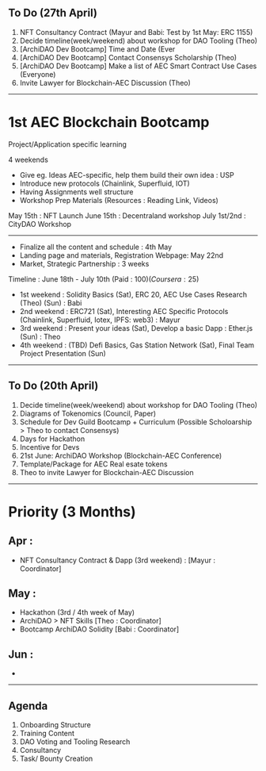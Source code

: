 ## To Do (27th April)
1. NFT Consultancy Contract (Mayur and Babi: Test by 1st May: ERC 1155)
2. Decide timeline(week/weekend) about workshop for DAO Tooling (Theo)
3. [ArchiDAO Dev Bootcamp] Time and Date (Ever
4. [ArchiDAO Dev Bootcamp] Contact Consensys Scholarship (Theo)
5. [ArchiDAO Dev Bootcamp] Make a list of AEC Smart Contract Use Cases (Everyone)
6. Invite Lawyer for Blockchain-AEC Discussion (Theo)
  
-------------------------

# 1st AEC Blockchain Bootcamp 

Project/Application specific learning

4 weekends
* Give eg. Ideas AEC-specific, help them build their own idea : USP
* Introduce new protocols (Chainlink, Superfluid, IOT)
* Having Assignments well structure
* Workshop Prep Materials (Resources : Reading Link, Videos)

May 15th : NFT Launch
June 15th : Decentraland workshop
July 1st/2nd : CityDAO Workshop

----------
* Finalize all the content and schedule : 4th May
* Landing page and materials, Registration Webpage: May 22nd 
* Market, Strategic Partnership : 3 weeks


Timeline : June 18th - July 10th (Paid : 100$) (Coursera : 25$)

* 1st weekend : Solidity Basics (Sat), ERC 20, AEC Use Cases Research (Theo) (Sun) : Babi 
* 2nd weekend : ERC721 (Sat), Interesting AEC Specific Protocols (Chainlink, Superfluid, Iotex, IPFS: web3) : Mayur
* 3rd weekend : Present your ideas (Sat),  Develop a basic Dapp : Ether.js (Sun) : Theo
* 4th weekend : (TBD) Defi Basics, Gas Station Network (Sat), Final Team Project Presentation (Sun) 

-------------------------


## To Do (20th April)
1. Decide timeline(week/weekend) about workshop for DAO Tooling (Theo)
2. Diagrams of Tokenomics (Council, Paper)
3. Schedule for Dev Guild Bootcamp + Curriculum (Possible Scholoarship > Theo to contact Consensys)
4. Days for Hackathon
5. Incentive for Devs
6. 21st June: ArchiDAO Workshop (Blockchain-AEC Conference)
7. Template/Package for AEC Real esate tokens
8. Theo to invite Lawyer for Blockchain-AEC Discussion

------------------------

# Priority (3 Months)

## Apr : 
* NFT Consultancy Contract & Dapp (3rd weekend) : [Mayur : Coordinator]

## May : 
* Hackathon (3rd / 4th week of May) 
* ArchiDAO > NFT Skills [Theo : Coordinator]
* Bootcamp ArchiDAO Solidity [Babi : Coordinator]

## Jun :
* 

----------------------

## Agenda

1. Onboarding Structure
2. Training Content
3. DAO Voting and Tooling Research
4. Consultancy 
5. Task/ Bounty Creation


